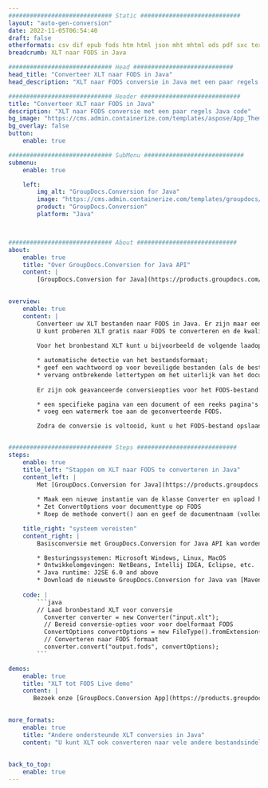 ```yaml
---
############################# Static ############################
layout: "auto-gen-conversion"
date: 2022-11-05T06:54:40
draft: false
otherformats: csv dif epub fods htm html json mht mhtml ods pdf sxc tex tsv xlam xls xlsb xlsm xlsx xlt xltm xltx xml xps
breadcrumb: XLT naar FODS in Java

############################# Head ############################
head_title: "Converteer XLT naar FODS in Java"
head_description: "XLT naar FODS conversie in Java met een paar regels code. Converteer meer dan 160 bestandsindelingen met de GroupDocs-documentconversie-API voor Java"

############################# Header ############################
title: "Converteer XLT naar FODS in Java"
description: "XLT naar FODS conversie met een paar regels Java code"
bg_image: "https://cms.admin.containerize.com/templates/aspose/App_Themes/V3/images/bg/header1.png"
bg_overlay: false
button:
    enable: true

############################# SubMenu ############################
submenu:
    enable: true

    left:
        img_alt: "GroupDocs.Conversion for Java"
        image: "https://cms.admin.containerize.com/templates/groupdocs/images/product-logos/90x90-noborder/groupdocs-conversion-java.png"
        product: "GroupDocs.Conversion"
        platform: "Java"



############################# About ############################
about:
    enable: true
    title: "Over GroupDocs.Conversion for Java API"
    content: |
        [GroupDocs.Conversion for Java](https://products.groupdocs.com/conversion/java/) is een geavanceerde conversie-API voor bestandsindelingen voor het converteren tussen populaire afbeeldings- en documentindelingen zoals Microsoft Office, OpenDocument, PDF, HTML, e-mail, CAD. en nog veel meer met slechts een paar regels code. De native API detecteert automatisch de formaten van de originele documenten en biedt veel opties voor het aanpassen van de geconverteerde documenten. Naast de functie om informatie uit een document te extraheren, ondersteunt het standaard ook het cachen van de conversieresultaten naar de lokale schijf. Elk type cacheopslag kan echter worden ondersteund door de juiste interfaces te implementeren - Amazon S3, Dropbox, Google Drive, Windows Azure, Reddis of andere.
    

overview:
    enable: true
    content: |
        Converteer uw XLT bestanden naar FODS in Java. Er zijn maar een paar regels Java code nodig op elk platform naar keuze, zoals Windows, Linux, macOS.
        U kunt proberen XLT gratis naar FODS te converteren en de kwaliteit van de conversieresultaten te evalueren. Naast eenvoudige scripts voor bestandsconversie, kunt u meer geavanceerde opties proberen voor het laden van het XLT-bronbestand en het opslaan van de FODS-uitvoer. 
        
        Voor het bronbestand XLT kunt u bijvoorbeeld de volgende laadopties gebruiken:

        * automatische detectie van het bestandsformaat;
        * geef een wachtwoord op voor beveiligde bestanden (als de bestandsindeling dit ondersteunt);
        * vervang ontbrekende lettertypen om het uiterlijk van het document te behouden.
        
        Er zijn ook geavanceerde conversieopties voor het FODS-bestand:

        * een specifieke pagina van een document of een reeks pagina's converteren;
        * voeg een watermerk toe aan de geconverteerde FODS.

        Zodra de conversie is voltooid, kunt u het FODS-bestand opslaan in uw lokale bestandspad of in opslag van derden, zoals FTP, Amazon S3, Google Drive, Dropbox enz. Let op - om XLT te converteren tot FODS, hoeft u geen extra software te installeren, zoals MS Office, Open Office, Adobe Acrobat Reader etc.


############################# Steps ############################
steps:
    enable: true
    title_left: "Stappen om XLT naar FODS te converteren in Java"
    content_left: |
        Met [GroupDocs.Conversion for Java](https://products.groupdocs.com/conversion/java/) kunnen ontwikkelaars het XLT-bestand eenvoudig converteren naar FODS met een paar regels code.
        
        * Maak een nieuwe instantie van de klasse Converter en upload het bestand XLT met het volledige pad
        * Zet ConvertOptions voor documenttype op FODS
        * Roep de methode convert() aan en geef de documentnaam (volledig pad) en formaat (FODS) door als parameter

    title_right: "systeem vereisten"
    content_right: |
        Basisconversie met GroupDocs.Conversion for Java API kan worden gedaan met slechts een paar regels code. Onze API's worden ondersteund op alle belangrijke platforms en besturingssystemen. Voordat u de onderstaande code uitvoert, moet u ervoor zorgen dat de volgende vereisten op uw systeem zijn geïnstalleerd.

        * Besturingssystemen: Microsoft Windows, Linux, MacOS
        * Ontwikkelomgevingen: NetBeans, Intellij IDEA, Eclipse, etc.
        * Java runtime: J2SE 6.0 and above
        * Download de nieuwste GroupDocs.Conversion for Java van [Maven](https://repository.groupdocs.com/webapp/#/artifacts/browse/tree/General/repo/com/groupdocs/groupdocs-conversion)
         
    code: |
        ```java    
        // Laad bronbestand XLT voor conversie
          Converter converter = new Converter("input.xlt");
          // Bereid conversie-opties voor voor doelformaat FODS
          ConvertOptions convertOptions = new FileType().fromExtension("fods").getConvertOptions();
          // Converteren naar FODS formaat
          converter.convert("output.fods", convertOptions);
        ```

demos:
    enable: true
    title: "XLT tot FODS Live demo"
    content: |
       Bezoek onze [GroupDocs.Conversion App](https://products.groupdocs.app/conversion/family) website en probeer XLT naar FODS conversie nu. De gratis demo heeft de volgende voordelen:
          

more_formats:
    enable: true
    title: "Andere ondersteunde XLT conversies in Java"
    content: "U kunt XLT ook converteren naar vele andere bestandsindelingen. Zie de lijst hieronder."
       
       
back_to_top:
    enable: true
---
```

